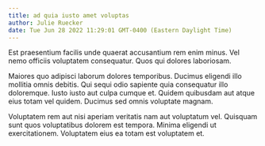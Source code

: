 ```yaml
---
title: ad quia iusto amet voluptas
author: Julie Ruecker
date: Tue Jun 28 2022 11:29:01 GMT-0400 (Eastern Daylight Time)
---
```

Est praesentium facilis unde quaerat accusantium rem enim minus. Vel nemo officiis voluptatem consequatur. Quos qui dolores laboriosam.

 Maiores quo adipisci laborum dolores temporibus. Ducimus eligendi illo mollitia omnis debitis. Qui sequi odio sapiente quia consequatur illo doloremque. Iusto iusto aut culpa cumque et. Quidem quibusdam aut atque eius totam vel quidem. Ducimus sed omnis voluptate magnam.

 Voluptatem rem aut nisi aperiam veritatis nam aut voluptatum vel. Quisquam sunt quos voluptatibus dolorem est tempora. Minima eligendi ut exercitationem. Voluptatem eius ea totam est voluptatem et.